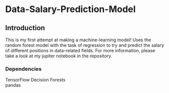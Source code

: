 # Data-Salary-Prediction-Model

## Introduction
This is my first attempt at making a machine-learning model! Uses the random forest model with the task of regression to try and predict the salary of different positions in data-related fields. For more information, please take a look at my jupiter notebook in the repository.

### Dependencies
TensorFlow Decision Forests\
pandas
